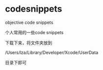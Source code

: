 # codesnippets
objective code snippets

个人常用的一些code snippets

下载下来，将文件夹放到

/Users/lza/Library/Developer/Xcode/UserData 

目录下即可
